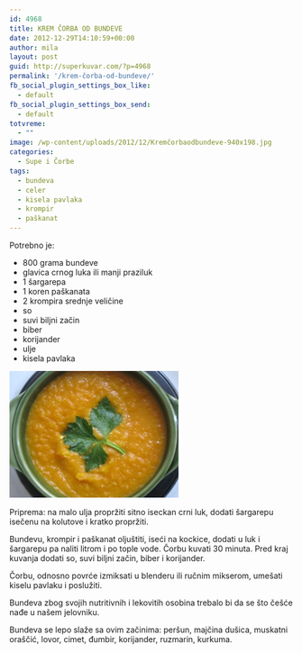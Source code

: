 ```yaml
---
id: 4968
title: KREM ČORBA OD BUNDEVE
date: 2012-12-29T14:10:59+00:00
author: mila
layout: post
guid: http://superkuvar.com/?p=4968
permalink: '/krem-čorba-od-bundeve/'
fb_social_plugin_settings_box_like:
  - default
fb_social_plugin_settings_box_send:
  - default
totvreme:
  - ""
image: /wp-content/uploads/2012/12/Kremčorbaodbundeve-940x198.jpg
categories:
  - Supe i Čorbe
tags:
  - bundeva
  - celer
  - kisela pavlaka
  - krompir
  - paškanat
---
```

Potrebno je:

  * 800 grama bundeve
  * glavica crnog luka ili manji praziluk
  * 1 šargarepa
  * 1 koren paškanata
  * 2 krompira srednje veličine
  * so
  * suvi biljni začin
  * biber
  * korijander
  * ulje
  * kisela pavlaka

<img class="alignnone size-medium wp-image-4969" title="Kremčorbaodbundeve" src="/wp-content/uploads/2012/12/Kremčorbaodbundeve-300x225.jpg" alt="" width="300" height="225" /> 

Priprema: na malo ulja propržiti sitno iseckan crni luk, dodati šargarepu isečenu na kolutove i kratko propržiti.

Bundevu, krompir i paškanat oljuštiti, iseći na kockice, dodati u luk i šargarepu pa naliti litrom i po tople vode. Čorbu kuvati 30 minuta. Pred kraj kuvanja dodati so, suvi biljni začin, biber i korijander.

Čorbu, odnosno povrće izmiksati u blenderu ili ručnim mikserom, umešati kiselu pavlaku i poslužiti.

Bundeva zbog svojih nutritivnih i lekovitih osobina trebalo bi da se što češće nađe u našem jelovniku.

Bundeva se lepo slaže sa ovim začinima: peršun, majčina dušica, muskatni oraščić, lovor, cimet, đumbir, korijander, ruzmarin, kurkuma.